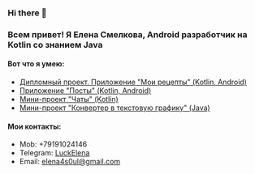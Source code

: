 ### Hi there 👋

### Всем привет! Я Елена Смелкова, Android разработчик на Kotlin со знанием Java

#### Вот что я умею:

- [Дипломный проект. Приложение "Мои рецепты" (Kotlin, Android)](https://github.com/Elena01001/NeRecipe)
- [Приложение "Посты" (Kotlin, Android)](https://github.com/Elena01001/Android-Posts-App)
- [Мини-проект "Чаты" (Kotlin)](https://github.com/Elena01001/Chats)
- [Мини-проект "Конвертер в текстовую графику" (Java)](https://github.com/Elena01001/TextGraphicsConverter)

#### Мои контакты:

- Mob: +79191024146
- Telegram: [LuckElena](https://t.me/LuckElena)
- Email: elena4s0ul@gmail.com


